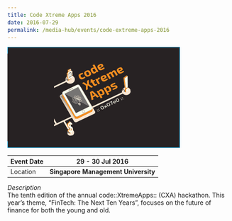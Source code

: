```yaml
---
title: Code Xtreme Apps 2016
date: 2016-07-29
permalink: /media-hub/events/code-extreme-apps-2016
---
```


![Code Extreme Apps 2016](/images/media-hub/events/till-2020/code-extreme-apps-2016.png)

| Event Date | **29 - 30 Jul 2016**| 
| -------- | -------- |
| Location   |**Singapore Management University**  | 

*Description*<br>
The tenth edition of the annual code::XtremeApps:: (CXA) hackathon. This year’s theme, “FinTech: The Next Ten Years”, focuses on the future of finance for both the young and old.